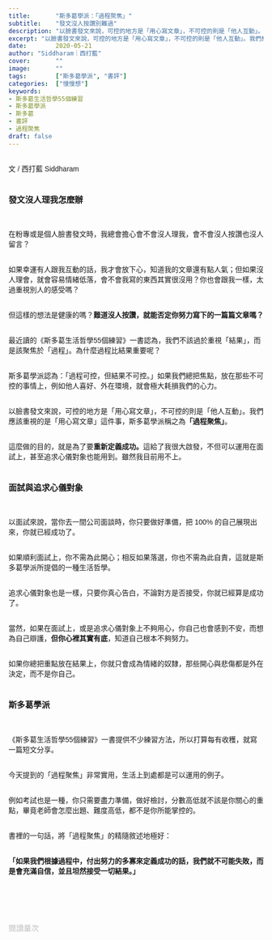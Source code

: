 ```yaml
---
title:       "斯多葛學派：「過程聚焦」"
subtitle:    "發文沒人按讚別難過"
description: "以臉書發文來說，可控的地方是「用心寫文章」，不可控的則是「他人互動」。我們應該重視的是「用心寫文章」這件事，斯多葛學派稱之為「過程聚焦」..."
excerpt: "以臉書發文來說，可控的地方是「用心寫文章」，不可控的則是「他人互動」。我們應該重視的是「用心寫文章」這件事，斯多葛學派稱之為「過程聚焦」..."
date:        2020-05-21
author: "Siddharam｜西打藍"
cover:       ""
image:       ""
tags:        ["斯多葛學派", "書評"]
categories:  ["慢慢想"]
keywords:
- 斯多葛生活哲學55個練習
- 斯多葛學派
- 斯多葛
- 書評
- 過程聚焦
draft: false
---
```


<article style="font-family: 'Noto Sans TC', '微軟正黑體', sans-serif; font-weight: 300;">

<br>文 / 西打藍 Siddharam<br><br>

<h3 class="article-h1-color">發文沒人理我怎麼辦</h3><br>

在粉專或是個人臉書發文時，我總會擔心會不會沒人理我，會不會沒人按讚也沒人留言？<br><br>

如果幸運有人跟我互動的話，我才會放下心，知道我的文章還有點人氣；但如果沒人理會，就會容易情緒低落，會不會我寫的東西其實很沒用？你也會跟我一樣，太過重視別人的感受嗎？<br><br>

但這樣的想法是健康的嗎？<b>難道沒人按讚，就能否定你努力寫下的一篇篇文章嗎？</b><br><br>

最近讀的《斯多葛生活哲學55個練習》一書認為，我們不該過於重視「結果」，而是該聚焦於「過程」。為什麼過程比結果重要呢？<br><br>

斯多葛學派認為：「過程可控，但結果不可控。」如果我們總把焦點，放在那些不可控的事情上，例如他人喜好、外在環境，就會極大耗損我們的心力。<br><br>

以臉書發文來說，可控的地方是「用心寫文章」，不可控的則是「他人互動」。我們應該重視的是「用心寫文章」這件事，斯多葛學派稱之為<b>「過程聚焦」</b>。<br><br>

這麼做的目的，就是為了要<b>重新定義成功。</b>這給了我很大啟發，不但可以運用在面試上，甚至追求心儀對象也能用到。雖然我目前用不上。<br><br>

<h3 class="article-h1-color">面試與追求心儀對象</h3><br>

以面試來說，當你去一間公司面談時，你只要做好準備，把 100% 的自己展現出來，你就已經成功了。<br><br>

如果順利面試上，你不需為此開心；相反如果落選，你也不需為此自責，這就是斯多葛學派所提倡的一種生活哲學。<br><br>

追求心儀對象也是一樣，只要你真心告白，不論對方是否接受，你就已經算是成功了。<br><br>

當然，如果在面試上，或是追求心儀對象上不夠用心，你自己也會感到不安，而想為自己辯護，<b>但你心裡其實有底</b>，知道自己根本不夠努力。<br><br>

如果你總把重點放在結果上，你就只會成為情緒的奴隸，那些開心與悲傷都是外在決定，而不是你自己。<br><br>

<h3 class="article-h1-color">斯多葛學派</h3><br>

《斯多葛生活哲學55個練習》一書提供不少練習方法，所以打算每有收穫，就寫一篇短文分享。<br><br>

今天提到的「過程聚焦」非常實用，生活上到處都是可以運用的例子。<br><br>

例如考試也是一種，你只需要盡力準備，做好檢討，分數高低就不該是你關心的重點，畢竟老師會怎麼出題、難度高低，都不是你所能掌控的。<br><br>

書裡的一句話，將「過程聚焦」的精隨敘述地極好：<br><br>

<b>「如果我們根據過程中，付出努力的多寡來定義成功的話，我們就不可能失敗，而是會充滿自信，並且坦然接受一切結果。」</b><br><br>


<br><br><br>

</article>

<div style="color: #bfbfbf; font-size: 15px;" id="busuanzi_container_page_pv">
  閱讀量<span id="busuanzi_value_page_pv"></span>次
</div>

<script src="../../js/post.js"></script>




